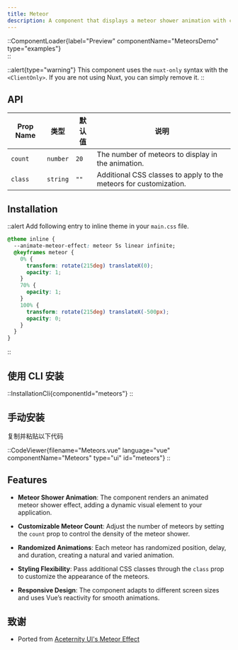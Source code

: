 ```yaml
---
title: Meteor
description: A component that displays a meteor shower animation with customizable meteor count and styling.
---
```


::ComponentLoader{label="Preview" componentName="MeteorsDemo" type="examples"}  
::

::alert{type="warning"}
This component uses the `nuxt-only` syntax with the `<ClientOnly>`. If you are not using Nuxt, you can simply remove it.
::

## API

| Prop Name | 类型     | 默认值 | 说明                                                              |
| --------- | -------- | ------ | ----------------------------------------------------------------- |
| `count`   | `number` | `20`   | The number of meteors to display in the animation.                |
| `class`   | `string` | `""`   | Additional CSS classes to apply to the meteors for customization. |

## Installation

::alert
Add following entry to inline theme in your `main.css` file.

```css
@theme inline {
  --animate-meteor-effect: meteor 5s linear infinite;
  @keyframes meteor {
    0% {
      transform: rotate(215deg) translateX(0);
      opacity: 1;
    }
    70% {
      opacity: 1;
    }
    100% {
      transform: rotate(215deg) translateX(-500px);
      opacity: 0;
    }
  }
}
```

::

## 使用 CLI 安装

::InstallationCli{componentId="meteors"}
::

## 手动安装

复制并粘贴以下代码

::CodeViewer{filename="Meteors.vue" language="vue" componentName="Meteors" type="ui" id="meteors"}
::

## Features

- **Meteor Shower Animation**: The component renders an animated meteor shower effect, adding a dynamic visual element to your application.

- **Customizable Meteor Count**: Adjust the number of meteors by setting the `count` prop to control the density of the meteor shower.

- **Randomized Animations**: Each meteor has randomized position, delay, and duration, creating a natural and varied animation.

- **Styling Flexibility**: Pass additional CSS classes through the `class` prop to customize the appearance of the meteors.

- **Responsive Design**: The component adapts to different screen sizes and uses Vue’s reactivity for smooth animations.

## 致谢

- Ported from [Aceternity UI's Meteor Effect](https://ui.aceternity.com/components/meteors)
